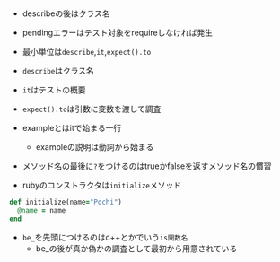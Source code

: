 ## 
  * describeの後はクラス名
  * pendingエラーはテスト対象をrequireしなければ発生
  * 最小単位は`describe`,`it`,`expect().to`
  
  * `describe`はクラス名
  * `it`はテストの概要
  * `expect().to`は引数に変数を渡して調査
  * exampleとはitで始まる一行
    * exampleの説明は動詞から始まる
  
  * メソッド名の最後に`?`をつけるのはtrueかfalseを返すメソッド名の慣習
  * rubyのコンストラクタは`initialize`メソッド
  ~~~ruby
  def initialize(name="Pochi")
    @name = name
  end
  ~~~
  * `be_`を先頭につけるのはc++とかでいう`is関数名`
    * be_の後が真か偽かの調査として最初から用意されている